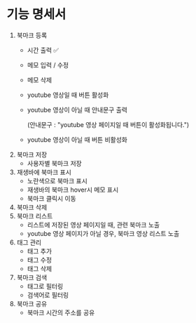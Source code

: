 # 기능 명세서
1. 북마크 등록
    - 시간 출력 ✅
    - 메모 입력 / 수정
    - 메모 삭제
    - youtube 영상일 때 버튼 활성화
    - youtube 영상이 아닐 때 안내문구 출력

        (안내문구 : "youtube 영상 페이지일 때 버튼이 활성화됩니다.")
    - youtube 영상이 아닐 때 버튼 비활성화
2. 북마크 저장
    - 사용자별 북마크 저장
3. 재생바에 북마크 표시
    - 노란색으로 북마크 표시
    - 재생바의 북마크 hover시 메모 표시
    - 북마크 클릭시 이동
4. 북마크 삭제
5. 북마크 리스트
    - 리스트에 저장된 영상 페이지일 때, 관련 북마크 노출
    - youtube 영상 페이지가 아닐 경우, 북마크 영상 리스트 노출
6. 태그 관리
    - 태그 추가
    - 태그 수정
    - 태그 삭제
7. 북마크 검색
    - 태그로 필터링
    - 검색어로 필터링
8. 북마크 공유
    - 북마크 시간의 주소를 공유
